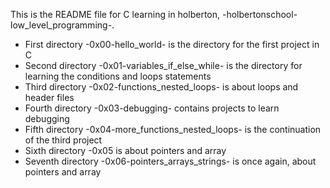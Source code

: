 This is the README file for C learning in holberton, -holbertonschool-low_level_programming-.
- First directory -0x00-hello_world- is the directory for the first project in C
- Second directory -0x01-variables_if_else_while- is the directory for learning the conditions and loops statements
- Third directory -0x02-functions_nested_loops- is about loops and header files
- Fourth directory -0x03-debugging- contains projects to learn debugging
- Fifth directory -0x04-more_functions_nested_loops- is the continuation of the third project
- Sixth directory -0x05 is about pointers and array
- Seventh directory -0x06-pointers_arrays_strings- is once again, about pointers and array